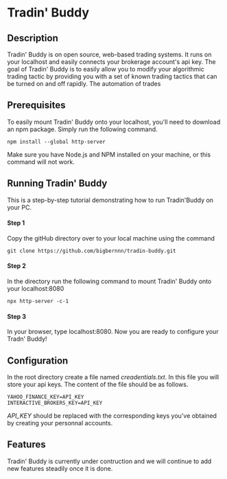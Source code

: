 # Tradin' Buddy

## Description

Tradin' Buddy is on open source, web-based trading systems. It runs on your localhost and easily connects your brokerage account's api key. The goal of Tradin' Buddy is to easily allow you to modify your algorithmic trading tactic by providing you with a set of known trading tactics that can be turned on and off rapidly. The automation of trades 

## Prerequisites
To easily mount Tradin' Buddy onto your localhost, you'll need to download an npm package. Simply run the following command.
```
npm install --global http-server
```

Make sure you have Node.js and NPM installed on your machine, or this command will not work.

## Running Tradin' Buddy

This is a step-by-step tutorial demonstrating how to run Tradin'Buddy on your PC.

#### Step 1
Copy the gitHub directory over to your local machine using the command
```
git clone https://github.com/bigbernnn/tradin-buddy.git
```

#### Step 2
In the directory run the following command to mount Tradin' Buddy onto your localhost:8080
```
npx http-server -c-1
```

#### Step 3
In your browser, type localhost:8080.
Now you are ready to configure your Tradn' Buddy!

## Configuration
In the root directory create a file named *creadentials.txt*. In this file you will store your api keys. The content of the file should be as follows.

```
YAHOO_FINANCE_KEY=API_KEY
INTERACTIVE_BROKERS_KEY=API_KEY
```
*API_KEY* should be replaced with the corresponding keys you've obtained by creating your personnal accounts.

## Features

Tradin' Buddy is currently under contruction and we will continue to add new features steadily once it is done. 

